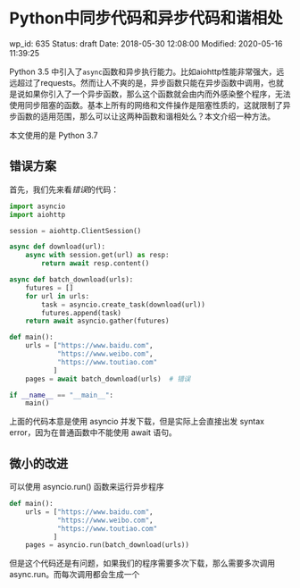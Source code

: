 # Python中同步代码和异步代码和谐相处


wp_id: 635
Status: draft
Date: 2018-05-30 12:08:00
Modified: 2020-05-16 11:39:25


Python 3.5  中引入了`async`函数和异步执行能力。比如aiohttp性能非常强大，远远超过了requests。然而让人不爽的是，异步函数只能在异步函数中调用，也就是说如果你引入了一个异步函数，那么这个函数就会由内而外感染整个程序，无法使用同步阻塞的函数。基本上所有的网络和文件操作是阻塞性质的，这就限制了异步函数的适用范围，那么可以让这两种函数和谐相处么？本文介绍一种方法。

本文使用的是 Python 3.7

## 错误方案

首先，我们先来看*错误*的代码：

```py
import asyncio
import aiohttp

session = aiohttp.ClientSession()

async def download(url):
    async with session.get(url) as resp:
        return await resp.content()

async def batch_download(urls):
    futures = []
    for url in urls:
        task = asyncio.create_task(download(url))
        futures.append(task)
    return await asyncio.gather(futures)

def main():
    urls = ["https://www.baidu.com",
            "https://www.weibo.com",
            "https://www.toutiao.com"
           ]
    pages = await batch_download(urls)  # 错误

if __name__ == "__main__":
    main()
```

上面的代码本意是使用 asyncio 并发下载，但是实际上会直接出发 syntax error，因为在普通函数中不能使用 await 语句。


## 微小的改进

可以使用 asyncio.run() 函数来运行异步程序

```py
def main():
    urls = ["https://www.baidu.com",
            "https://www.weibo.com",
            "https://www.toutiao.com"
           ]
    pages = asyncio.run(batch_download(urls))
```

但是这个代码还是有问题，如果我们的程序需要多次下载，那么需要多次调用 async.run。而每次调用都会生成一个